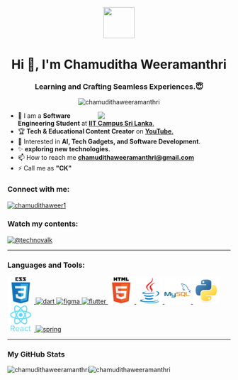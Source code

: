 <p align="center"><img src = "https://github.com/7oSkaaa/7oSkaaa/blob/main/Images/about_me.gif?raw=true" width="70" height="70"></p>
<h1 align="center">Hi 👋, I'm Chamuditha Weeramanthri</h1>
<h3 align="center">Learning and Crafting Seamless Experiences.😇</h3>

<p align="center"> <img src="https://komarev.com/ghpvc/?username=chamudithaweeramanthri&label=Profile%20views&color=0e75b6&style=flat" alt="chamudithaweeramanthri" /> </p>

<picture> <img align="right" src="https://github.com/7oSkaaa/7oSkaaa/blob/main/Images/Right_Side.gif?raw=true" width = "300px"></picture>


- 🚀 I am a **Software Engineering Student** at  <a href="https://www.iit.ac.lk/">**IIT Campus Sri Lanka**.</a> 
- 🏆 **Tech & Educational Content Creator** on <a href="https://www.youtube.com/@technovalk">**YouTube**.</a>  
- 🤖 Interested in **AI, Tech Gadgets, and Software Development**.  
- ✨ **exploring new technologies**.  
- 📫 How to reach me **chamudithaweeramanthri@gmail.com**
- ⚡ Call me as **"CK"**

<h3 align="left">Connect with me:</h3>
<p align="left">
<a href="https://linkedin.com/in/chamudithaweer1" target="blank"><img align="center" src="https://raw.githubusercontent.com/rahuldkjain/github-profile-readme-generator/master/src/images/icons/Social/linked-in-alt.svg" alt="chamudithaweer1" width="60" height="60" /></a>
<h3 align="left">Watch my contents:</h3>
<a href="https://www.youtube.com/@technovalk" target="blank"><img align="center" src="https://www.svgrepo.com/show/13671/youtube.svg" alt="@technovalk" width="60" height="60" /></a>
</p>

---
<h3 align="left">Languages and Tools:</h3>
<p align="left"> 
<a href="https://www.w3schools.com/css/" target="_blank" rel="noreferrer"> <img src="https://raw.githubusercontent.com/devicons/devicon/master/icons/css3/css3-original-wordmark.svg" alt="css3" width="60" height="60"/> </a> 
<a href="https://dart.dev" target="_blank" rel="noreferrer"> <img src="https://www.vectorlogo.zone/logos/dartlang/dartlang-icon.svg" alt="dart" width="60" height="60"/> </a> 
<a href="https://www.figma.com/" target="_blank" rel="noreferrer"> <img src="https://www.vectorlogo.zone/logos/figma/figma-icon.svg" alt="figma" width="60" height="60"/> </a> 
<a href="https://flutter.dev" target="_blank" rel="noreferrer"> <img src="https://www.vectorlogo.zone/logos/flutterio/flutterio-icon.svg" alt="flutter" width="60" height="60"/> </a> 
<a href="https://www.w3.org/html/" target="_blank" rel="noreferrer"> <img src="https://raw.githubusercontent.com/devicons/devicon/master/icons/html5/html5-original-wordmark.svg" alt="html5" width="60" height="60"/> </a>
<a href="https://www.java.com" target="_blank" rel="noreferrer"> <img src="https://raw.githubusercontent.com/devicons/devicon/master/icons/java/java-original.svg" alt="java" width="60" height="60"/> </a> 
<a href="https://www.mysql.com/" target="_blank" rel="noreferrer"> <img src="https://raw.githubusercontent.com/devicons/devicon/master/icons/mysql/mysql-original-wordmark.svg" alt="mysql" width="60" height="60"/> </a>
<a href="https://www.python.org" target="_blank" rel="noreferrer"> <img src="https://raw.githubusercontent.com/devicons/devicon/master/icons/python/python-original.svg" alt="python" width="60" height="60"/> </a>
<a href="https://reactjs.org/" target="_blank" rel="noreferrer"> <img src="https://raw.githubusercontent.com/devicons/devicon/master/icons/react/react-original-wordmark.svg" alt="react" width="60" height="60"/> </a> 
<a href="https://spring.io/" target="_blank" rel="noreferrer"> <img src="https://www.vectorlogo.zone/logos/springio/springio-icon.svg" alt="spring" width="60" height="60"/> </a> </p>

---
<h3>My GitHub Stats</h3>

<p><img align="left" src="https://github-readme-stats.vercel.app/api/top-langs?username=chamudithaweeramanthri&show_icons=true&theme=dark&locale=en&layout=compact" alt="chamudithaweeramanthri" /></p>

<p>&nbsp;<img align="left" src="https://github-readme-stats.vercel.app/api?username=chamudithaweeramanthri&show_icons=true&theme=dark&locale=en" alt="chamudithaweeramanthri" /></p>
<br><br><br><br><br><br><br><br><br><br>
